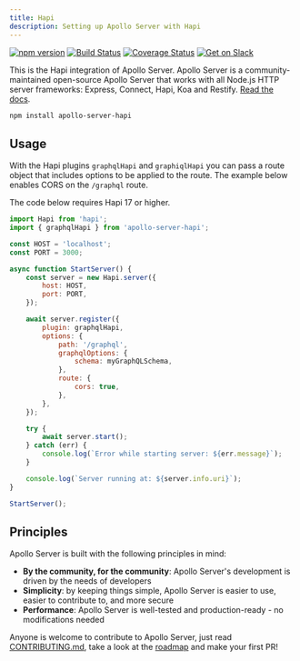 ```yaml
---
title: Hapi
description: Setting up Apollo Server with Hapi
---
```


[![npm version](https://badge.fury.io/js/apollo-server-core.svg)](https://badge.fury.io/js/apollo-server-core) [![Build Status](https://travis-ci.org/apollographql/apollo-server.svg?branch=master)](https://travis-ci.org/apollographql/apollo-server) [![Coverage Status](https://coveralls.io/repos/github/apollographql/apollo-server/badge.svg?branch=master)](https://coveralls.io/github/apollographql/apollo-server?branch=master) [![Get on Slack](https://img.shields.io/badge/slack-join-orange.svg)](https://www.apollographql.com/#slack)

This is the Hapi integration of Apollo Server. Apollo Server is a community-maintained open-source Apollo Server that works with all Node.js HTTP server frameworks: Express, Connect, Hapi, Koa and Restify. [Read the docs](https://www.apollographql.com/docs/apollo-server/).

```sh
npm install apollo-server-hapi
```

## Usage

With the Hapi plugins `graphqlHapi` and `graphiqlHapi` you can pass a route object that includes options to be applied to the route.  The example below enables CORS on the `/graphql` route.

The code below requires Hapi 17 or higher.

```js
import Hapi from 'hapi';
import { graphqlHapi } from 'apollo-server-hapi';

const HOST = 'localhost';
const PORT = 3000;

async function StartServer() {
    const server = new Hapi.server({
        host: HOST,
        port: PORT,
    });

    await server.register({
        plugin: graphqlHapi,
        options: {
            path: '/graphql',
            graphqlOptions: {
                schema: myGraphQLSchema,
            },
            route: {
                cors: true,
            },
        },
    });

    try {
        await server.start();
    } catch (err) {
        console.log(`Error while starting server: ${err.message}`);
    }

    console.log(`Server running at: ${server.info.uri}`);
}

StartServer();
```

## Principles

Apollo Server is built with the following principles in mind:

* **By the community, for the community**: Apollo Server's development is driven by the needs of developers
* **Simplicity**: by keeping things simple, Apollo Server is easier to use, easier to contribute to, and more secure
* **Performance**: Apollo Server is well-tested and production-ready - no modifications needed


Anyone is welcome to contribute to Apollo Server, just read [CONTRIBUTING.md](https://github.com/apollographql/apollo-server/blob/master/CONTRIBUTING.md), take a look at the [roadmap](https://github.com/apollographql/apollo-server/blob/master/ROADMAP.md) and make your first PR!
